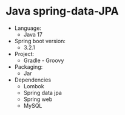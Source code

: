 # Java spring-data-JPA
- Language:
  - Java 17
- Spring boot version:
  - 3.2.1
- Project:
  - Gradle - Groovy
- Packaging: 
  - Jar
- Dependencies
  - Lombok
  - Spring data jpa
  - Spring web
  - MySQL